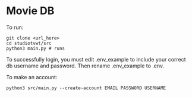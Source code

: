 # Movie DB

To run:

```
git clone <url_here>
cd studiotvwt/src
python3 main.py # runs 
```

To successfully login, you must edit .env_example to include your correct db username and password. Then rename .env_example to .env.

To make an account:

```
python3 src/main.py --create-account EMAIL PASSWORD USERNAME
```
